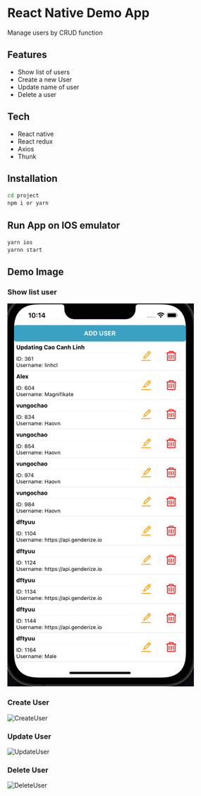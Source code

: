 # React Native Demo App

Manage users by CRUD function

## Features

- Show list of users
- Create a new User
- Update name of user
- Delete a user

## Tech

- React native
- React redux
- Axios
- Thunk

## Installation

```sh
cd project
npm i or yarn
```

## Run App on IOS emulator

```sh
yarn ios
yarnn start
```

## Demo Image

### Show list user
![ListOfUser](./src/assets//demo/ListOfUser.png)

### Create User
![CreateUser](./src/assets//demo/CreateUserModal.png.png)

### Update User
![UpdateUser](./src/assets//demo/UpdateUserModal.png.png)

### Delete User
![DeleteUser](./src/assets//demo/DeleteUserModal.png.png)
